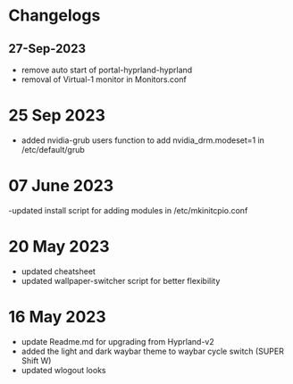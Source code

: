 # Changelogs #

## 27-Sep-2023
- remove auto start of portal-hyprland-hyprland
- removal of Virtual-1 monitor in Monitors.conf

# 25 Sep 2023
- added nvidia-grub users function to add nvidia_drm.modeset=1 in /etc/default/grub

# 07 June 2023
-updated install script for adding modules in /etc/mkinitcpio.conf

# 20 May 2023
- updated cheatsheet
- updated wallpaper-switcher script for better flexibility

# 16 May 2023
- update Readme.md for upgrading from Hyprland-v2
- added the light and dark waybar theme to waybar cycle switch (SUPER Shift W)
- updated wlogout looks
